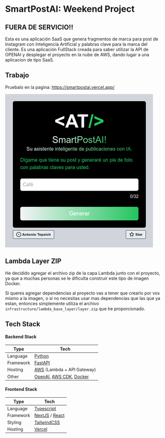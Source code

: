 # SmartPostAI: Weekend Project
## FUERA DE SERVICIO!!

Esta es una aplicación SaaS que genera fragmentos de marca para post de Instagram con Inteligencia Artificial y palabras clave para la marca del cliente. 
Es una aplicación FullStack creada para saber utilizar la API de OPENAI y desplegar el proyecto en la nube de AWS, dando lugar a una aplicacion de tipo SaaS.


## Trabajo

Pruebalo en la pagina: https://smartpostai.vercel.app/

![smartpostai_results_image](./images/smartpostai_results.png)

## Lambda Layer ZIP

He decidido agregar el archivo zip de la capa Lambda junto con el proyecto, ya que a muchas personas se le dificulta construir este tipo de imagen Docker.

Si queres agregar dependencias al proyecto vas a tener que crearlo por vos mismo a la imagen, o si no necesitas usar mas dependencias que las que ya estan, entonces simplemente utiliza el archivo `infrastructure/lambda_base_layer/layer.zip` que he proporcionado.

## Tech Stack

#### Backend Stack

| Type      | Tech                                                         |
| --------- | ------------------------------------------------------------ |
| Language  | [Python](https://www.python.org/)                            |
| Framework | [FastAPI](https://fastapi.tiangolo.com/)                     |
| Hosting   | [AWS](https://aws.amazon.com/) (Lambda + API Gateway)        |
| Other     | [OpenAI](https://openai.com/), [AWS CDK](https://aws.amazon.com/cdk/), [Docker](https://www.docker.com/) |

#### Frontend Stack

| Type      | Tech                                                         |
| --------- | ------------------------------------------------------------ |
| Language  | [Typescript](https://www.typescriptlang.org/)                |
| Framework | [NextJS](https://nextjs.org/) / [React](https://reactjs.org/) |
| Styling   | [TailwindCSS](https://tailwindcss.com/)                      |
| Hosting   | [Vercel](https://vercel.com)                                 |

## 